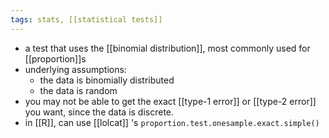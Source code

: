 ```yaml
---
tags: stats, [[statistical tests]]
---
```


- a test that uses the [[binomial distribution]], most commonly used for [[proportion]]s
- underlying assumptions:
	- the data is binomially distributed
	- the data is random
- you may not be able to get the exact [[type-1 error]] or [[type-2 error]] you want, since the data is discrete.
- in [[R]], can use [[lolcat]] 's `proportion.test.onesample.exact.simple()`